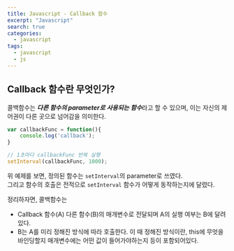```yaml
---
title: Javascript - Callback 함수
excerpt: "Javascript"
search: true
categories:
  - javascript
tags:
  - javascript
  - js
---
```


## Callback 함수란 무엇인가?

콜백함수는 ***다른 함수의 parameter로 사용되는 함수***라고 할 수 있으며, 이는 자신의 제어권이 다른 곳으로 넘어감을 의미한다.

``` javascript
var callbackFunc = function(){
	console.log('callback');
}

// 1초마다 callbackFunc 반복 실행
setInterval(callbackFunc, 1000);
```

위 예제를 보면, 정의된 함수는 `setInterval`의 parameter로 쓰였다.  
그리고 함수의 호출은 전적으로 `setInterval` 함수가 어떻게 동작하는지에 달렸다.  


정리하자면, 콜백함수는
- Callback 함수(A) 다른 함수(B)의 매개변수로 전달되며 A의 실행 여부는 B에 달려있다.
- B는 A를 미리 정해진 방식에 따라 호출한다. 이 때 정해진 방식이란, this에 무엇을 바인딩할지 매개변수에는 어떤 값이 들어가야하는지 등이 포함되어있다.